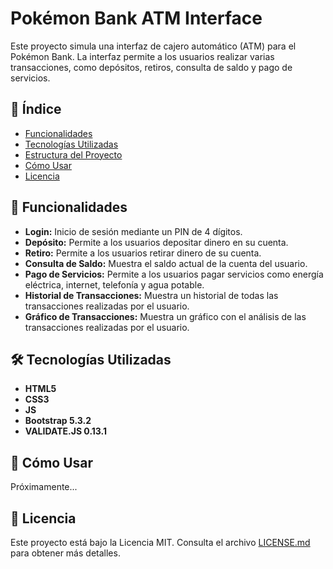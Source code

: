 # Pokémon Bank ATM Interface

Este proyecto simula una interfaz de cajero automático (ATM) para el Pokémon Bank. La interfaz permite a los usuarios realizar varias transacciones, como depósitos, retiros, consulta de saldo y pago de servicios.

## 📌 Índice

- [Funcionalidades](#-funcionalidades)
- [Tecnologías Utilizadas](#-tecnologías-utilizadas)
- [Estructura del Proyecto](#-estructura-del-proyecto)
- [Cómo Usar](#-cómo-usar)
- [Licencia](#-licencia)

## 🚀 Funcionalidades

- **Login:** Inicio de sesión mediante un PIN de 4 dígitos.
- **Depósito:** Permite a los usuarios depositar dinero en su cuenta.
- **Retiro:** Permite a los usuarios retirar dinero de su cuenta.
- **Consulta de Saldo:** Muestra el saldo actual de la cuenta del usuario.
- **Pago de Servicios:** Permite a los usuarios pagar servicios como energía eléctrica, internet, telefonía y agua potable.
- **Historial de Transacciones:** Muestra un historial de todas las transacciones realizadas por el usuario.
- **Gráfico de Transacciones:** Muestra un gráfico con el análisis de las transacciones realizadas por el usuario.

## 🛠 Tecnologías Utilizadas

- **HTML5**
- **CSS3**
- **JS**
- **Bootstrap 5.3.2**
- **VALIDATE.JS 0.13.1**

## 📖 Cómo Usar
Próximamente...

## 📜 Licencia

Este proyecto está bajo la Licencia MIT. Consulta el archivo [LICENSE.md](LICENSE.md) para obtener más detalles.
